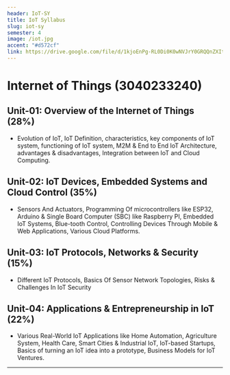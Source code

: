 ```yaml
---
header: IoT-SY
title: IoT Syllabus
slug: iot-sy
semester: 4
image: /iot.jpg
accent: "#d572cf"
link: https://drive.google.com/file/d/1kjoEnPg-RL0Di0K0wNVJrY0GRQQnZXIt/view?usp=sharing
---
```


# Internet of Things (3040233240)

## Unit-01: Overview of the Internet of Things (28%)

- Evolution of IoT, IoT Definition, characteristics, key components of IoT system, functioning of IoT system, M2M & End to End IoT Architecture, advantages & disadvantages, Integration between IoT and Cloud Computing.

## Unit-02: IoT Devices, Embedded Systems and Cloud Control (35%)

- Sensors And Actuators, Programming Of microcontrollers like ESP32, Arduino & Single Board Computer (SBC) like Raspberry PI, Embedded IoT Systems, Blue-tooth Control, Controlling Devices Through Mobile & Web Applications, Various Cloud Platforms.

## Unit-03: IoT Protocols, Networks & Security (15%)

- Different IoT Protocols, Basics Of Sensor Network Topologies, Risks & Challenges In IoT Security

## Unit-04: Applications & Entrepreneurship in IoT (22%)

- Various Real-World IoT Applications like Home Automation, Agriculture System, Health Care, Smart Cities & Industrial IoT, IoT-based Startups, Basics of turning an IoT idea into a prototype, Business Models for IoT Ventures.

---
